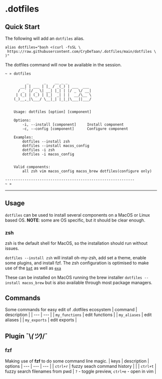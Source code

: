 # .dotfiles

## Quick Start
The following will add an `dotfiles` alias.

```
alias dotfiles="bash <(curl -fsSL \
 https://raw.githubusercontent.com/CryDeTaan/.dotfiles/main/dotfiles \
)"
```

The dotfiles command will now be available in the session.

```
~ » dotfiles

          _       _    __ _ _
       __| | ___ | |_ / _(_) | ___  ___
      / _` |/ _ \| __| |_| | |/ _ \/ __|
     | (_| | (_) | |_|  _| | |  __/\__ \
    (_)__,_|\___/ \__|_| |_|_|\___||___/


    Usage: dotfiles [option] [component]

    Options:
        -i, --install [component]     Install component
        -c, --config [component]      Configure component

    Examples:
        dotfiles --install zsh
        dotfiles --install macos_config
        dotfiles -i zsh
        dotfiles -i macos_config


    Valid components:
        all zsh vim macos_config macos_brew dotfiles(configure only)

------------------------------------------------------------
~ »
```

---

## Usage

`dotfiles` can be used to install several components on a MacOS or Linux based
OS. **NOTE**: some are OS specific, but it should be clear enough.

### zsh

zsh is the default shell for MacOS, so the installation should run without
issues.

`dotfiles --install zsh` will install oh-my-zsh, add set a theme, enable some
plugins, and install fzf. The zsh configuration is optimised to make use of the
[`bat`](https://github.com/sharkdp/bat) as well as
[`exa`](https://github.com/ogham/exa)

These can be installed on MacOS running the brew installer `dotfiles --install
macos_brew` but is also available through most package managers.

## Commands

Some commands for easy edit of .dotfiles ecosystem
| command | description |
| --- | --- |
| `my_functions` | edit functions |
| `my_aliases` | edit aliases |
| `my_exports` | edit exports |

## Plugin ¯\\_(ツ)_/¯

### fzf
Making use of **fzf** to do some command line magic.
| keys | description | options
| --- | --- | --- |
| `ctrl+r` | fuzzy seach command history | |
| `ctrl+t` | fuzzy search filenames from pwd | `?` - toggle preview, `ctrl+e` - open in vim |
